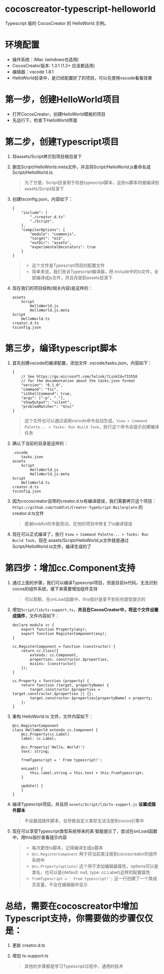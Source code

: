 # cocoscreator-typescript-helloworld
Typescript 版的 CocosCreator 的 HelloWorld 示例。

# 环境配置
* 操作系统：iMac (windows也适用)
* CocosCreator版本: 1.3.1 (1.3+ 应该都适用)
* 编辑器：vscode 1.8.1
* HelloWorld目录中，是已经配置好了的项目，可以先使用vscode看看效果

# 第一步，创建HelloWorld项目
* 打开CocosCreator，创建HelloWorld模板的项目
* 先运行下，检查下HelloWorld界面

# 第二步，创建Typescript项目
1. 将assets/Script拷贝到项目根目录下
2. 删去Script/HelloWorld.meta文件，并且将Script/HelloWorld.js重命名成Script/HelloWorld.ts
    > 为了方便，Script目录用于存放typescript脚本，这些ts脚本将被编译到assets/Script目录下

3. 创建tsconfig.json，内容如下：
    ```
    {
        "include": [
            "./creator.d.ts"
            "./Script",
        ],
        "compilerOptions": {
            "module": "commonjs",
            "target": "es5",
            "outDir": "assets",
            "experimentalDecorators": true
        }
    }
    ```
    > * 这个文件是Typescript项目的配置文件
    > * 简单来说，我们告诉Typescript编译器，把 include中的ts文件，全部编译成js文件，并且存放到assets目录下

4. 现在我们的项目结构(相关内容)是这样的：
    ```
    assets
        Script
            HelloWorld.js
            HelloWorld.js.meta
    Script
        HelloWorld.ts
    creator.d.ts
    tsconfig.json
    ```

# 第三步，编译typescript脚本
1. 首先创建vscode的编译配置，添加文件 .vscode/tasks.json，内容如下：
    ```
    {
        // See https://go.microsoft.com/fwlink/?LinkId=733558
        // for the documentation about the tasks.json format
        "version": "0.1.0",
        "command": "tsc",
        "isShellCommand": true,
        "args": ["-p", "."],
        "showOutput": "silent",
        "problemMatcher": "$tsc"
    }
    ```
    > 这个文件也可以通过调用vscode命令自动生成，`View > Command Palette... > Tasks: Run Build Task`，执行这个命令会提示创建编译任务

2. 确认下当前的目录是这样的：
    ```
    .vscode
        tasks.json
    assets
        Script
            HelloWorld.js
            HelloWorld.js.meta
    Script
        HelloWorld.ts
    creator.d.ts
    tsconfig.json
    ```

3. 因为cocoscreator自带的creator.d.ts有编译错误，我们需要拷贝这个项目：`https://github.com/toddlxt/Creator-TypeScript-Boilerplate` 的creator.d.ts文件
    > 感谢toddlxt的辛勤劳动，在他的项目中修复了ts编译错误

4. 现在可以正式编译了，执行 `View > Command Palette... > Tasks: Run Build Task`，现在 assets/Script/HelloWorld.js文件就是通过 Script/HelloWorld.ts文件，编译生成的了

# 第四步：增加cc.Component支持
1. 通过上面的步骤，我们可以编译Typescript项目，但是目前ts代码，无法识别cocos的组件系统，接下来需要增加组件支持
    > 可以观察，在onLoad函数中，this指针是拿不到任何类型提示的

2. 增加`Script/lib/ts-support.ts`，**并且在CocosCreator中，将这个文件设置成插件**，文件内容如下：
    ```
    declare module cc {
        export function Property(any);
        export function RegisterComponent(any);
    }

    cc.RegisterComponent = function (constructor) {
        return cc.Class({
            extends: cc.Component,
            properties: constructor.$properties,
            mixins: [constructor]
        });
    }

    cc.Property = function (property) {
        return function (target, propertyName) {
            target.constructor.$properties = target.constructor.$properties || {};
            target.constructor.$properties[propertyName] = property;
        };
    }
    ```

4. 重构 HelloWorld.ts 文件，文件内容如下：
    ```
    @cc.RegisterComponent
    class HelloWorld extends cc.Component {
        @cc.Property(cc.Label)
        label: cc.Label;

        @cc.Property('Hello, World!')
        text: string;

        fromTypescript = ' From typescript!';

        onLoad() {
            this.label.string = this.text + this.fromTypescript;
        }

        update() {
        }
    }
    ```

5. 编译Typescript项目，并且将 `assets/Script/lib/ts-support.js` **设置成插件脚本**
    > 不设置成插件脚本，会导致自定义类型无法注册到cocos引擎中

6. 现在可以享受Typescript类型系统带来的真·智能提示了，尝试在onLoad函数中，用this指针查看提示内容
    > * 每次更改ts脚本，记得编译生成js脚本
    > * `@cc.RegisterComponent` 用于将当前类注册到cocoscreator的组件系统中
    > * `@cc.Property(options)` 这个用于添加编辑器属性，options可以是类名，也可以是{default: null, type: cc.Label}这样的配置属性
    > * `fromTypescript = ' From typescript!';` 这一行创建了一个类成员变量，不会在编辑器中显示

# 总结，需要在cocoscreator中增加 Typescript支持，你需要做的步骤仅仅是：
1. 更新 creator.d.ts
2. 增加 ts-support.ts

    > 其他的步骤都是学习Typescript过程中，通用的技术
